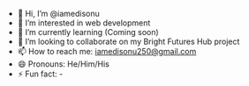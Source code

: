 - 👋 Hi, I’m @iamedisonu
- 👀 I’m interested in web development
- 🌱 I’m currently learning (Coming soon)
- 💞️ I’m looking to collaborate on my Bright Futures Hub project
- 📫 How to reach me: iamedisonu250@gmail.com
- 😄 Pronouns: He/Him/His
- ⚡ Fun fact: -

<!---
iamedisonu/iamedisonu is a ✨ special ✨ repository because its `README.md` (this file) appears on your GitHub profile.
You can click the Preview link to take a look at your changes.
--->
